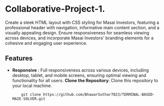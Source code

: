 # Collaborative-Project-1.
Create a sleek HTML layout with CSS styling for Masai Investors, featuring a professional header with navigation, informative main content section, and a visually appealing design. Ensure responsiveness for seamless viewing across devices, and incorporate Masai Investors' branding elements for a cohesive and engaging user experience.
## Features
- **Responsive** : Full responsiveness across various devices, including desktop, tablet, and mobile screens,  ensuring optimal viewing and functionality for all users.
**Clone the Repository**: Clone this repository to your local machine.
    ```
        git clone https://github.com/BhawarSuthar7023/TERMINAL-BASED-MAZE-SOLVER.git

    ```